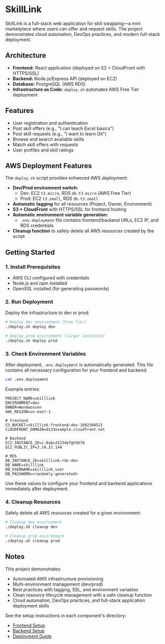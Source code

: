 
# SkillLink

SkillLink is a full-stack web application for skill swapping—a mini marketplace where users can offer and request skills. The project demonstrates cloud automation, DevOps practices, and modern full-stack deployment.


## Architecture

- **Frontend:** React application (deployed on S3 + CloudFront with HTTPS/SSL)
- **Backend:** Node.js/Express API (deployed on EC2)
- **Database:** PostgreSQL (AWS RDS)
- **Infrastructure as Code:** `deploy.sh` automates AWS Free Tier deployment


## Features

- User registration and authentication
- Post skill offers (e.g., "I can teach Excel basics")
- Post skill requests (e.g., "I want to learn Git")
- Browse and search available skills
- Match skill offers with requests
- User profiles and skill ratings


## AWS Deployment Features

The `deploy.sh` script provides enhanced AWS deployment:

- **Dev/Prod environment switch:**
  - Dev: EC2 `t2.micro`, RDS `db.t3.micro` (AWS Free Tier)
  - Prod: EC2 `t3.small`, RDS `db.t3.small`
- **Automatic tagging** for all resources (Project, Owner, Environment)
- **S3 + CloudFront** with HTTPS/SSL for frontend hosting
- **Automatic environment variable generation:**
  - `.env.deployment` file contains frontend/backend URLs, EC2 IP, and RDS credentials
- **Cleanup function** to safely delete all AWS resources created by the script


## Getting Started

### 1. Install Prerequisites
- AWS CLI configured with credentials
- Node.js and npm installed
- OpenSSL installed (for generating passwords)

### 2. Run Deployment
Deploy the infrastructure to dev or prod:

```bash
# Deploy dev environment (Free Tier)
./deploy.sh deploy dev

# Deploy prod environment (larger instances)
./deploy.sh deploy prod
```

### 3. Check Environment Variables
After deployment, `.env.deployment` is automatically generated. This file contains all necessary configuration for your frontend and backend:

```bash
cat .env.deployment
```

Example entries:
```env
PROJECT_NAME=skilllink
ENVIRONMENT=dev
OWNER=Wondwossen
AWS_REGION=us-east-1

# Frontend
S3_BUCKET=skilllink-frontend-dev-1692304521
CLOUDFRONT_DOMAIN=d123example.cloudfront.net

# Backend
EC2_INSTANCE_ID=i-0abcd1234efgh5678
EC2_PUBLIC_IP=3.14.22.144

# RDS
DB_INSTANCE_ID=skilllink-rds-dev
DB_NAME=skilllink
DB_USERNAME=skilllink_user
DB_PASSWORD=<randomly-generated>
```
Use these values to configure your frontend and backend applications immediately after deployment.

### 4. Cleanup Resources
Safely delete all AWS resources created for a given environment:

```bash
# Cleanup dev environment
./deploy.sh cleanup dev

# Cleanup prod environment
./deploy.sh cleanup prod
```

## Notes
This project demonstrates:
- Automated AWS infrastructure provisioning
- Multi-environment management (dev/prod)
- Best practices with tagging, SSL, and environment variables
- Clean resource lifecycle management with a safe cleanup function
- Cloud automation, DevOps practices, and full-stack application deployment skills

See the setup instructions in each component's directory:
- [Frontend Setup](./frontend/README.md)
- [Backend Setup](./backend/README.md)
- [Deployment Guide](./docs/deployment.md)
